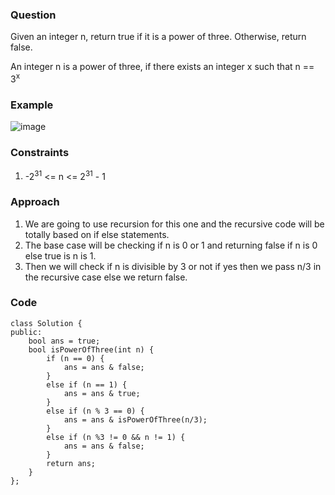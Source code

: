 **<h3>Question</h3>**

Given an integer n, return true if it is a power of three. Otherwise, return false.

An integer n is a power of three, if there exists an integer x such that 
n == 3<sup>x</sup>

**<h3>Example</h3>**

![image](https://github.com/harshy1718/DSA-Fellowship-Problems/assets/129788726/9c0c8baf-3006-4ea3-b17a-a7d905bd0eff)

**<h3>Constraints</h3>**

1. -2<sup>31</sup> <= n <= 2<sup>31</sup> - 1

**<h3>Approach</h3>**

1. We are going to use recursion for this one and the recursive code will be totally based on if else statements.
2. The base case will be checking if n is 0 or 1 and returning false if n is 0 else true is n is 1.
3. Then we will check if n is divisible by 3 or not if yes then we pass n/3 in the recursive case else we return false.

**<h3>Code</h3>**

```
class Solution {
public:
    bool ans = true;
	bool isPowerOfThree(int n) {
        if (n == 0) {
            ans = ans & false;
        }
		else if (n == 1) {
            ans = ans & true;
        }
        else if (n % 3 == 0) {
            ans = ans & isPowerOfThree(n/3);
        }
        else if (n %3 != 0 && n != 1) {
            ans = ans & false;
        }
        return ans;
	}
};
```
